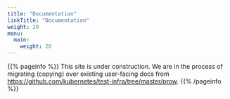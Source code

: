 ```yaml
---
title: "Documentation"
linkTitle: "Documentation"
weight: 20
menu:
  main:
    weight: 20
---
```


{{% pageinfo %}}
This site is under construction. We are in the process of migrating (copying) over existing user-facing docs from https://github.com/kubernetes/test-infra/tree/master/prow.
{{% /pageinfo %}}
